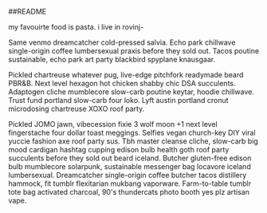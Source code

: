 ##README

my favouirte food is pasta. i  live in rovinj- 

Same venmo dreamcatcher cold-pressed salvia. Echo park chillwave single-origin coffee lumbersexual praxis before they sold out. Tacos poutine sustainable, echo park art party blackbird spyplane knausgaar.

Pickled chartreuse whatever pug, live-edge pitchfork readymade beard PBR&B. Next level hexagon hot chicken shabby chic DSA succulents. Adaptogen cliche mumblecore slow-carb poutine keytar, hoodie chillwave. Trust fund portland slow-carb four loko. Lyft austin portland cronut microdosing chartreuse XOXO roof party.

Pickled JOMO jawn, vibecession fixie 3 wolf moon +1 next level fingerstache four dollar toast meggings. Selfies vegan church-key DIY viral yuccie fashion axe roof party sus. Tbh master cleanse cliche, slow-carb big mood cardigan hashtag cupping edison bulb health goth roof party succulents before they sold out beard iceland. Butcher gluten-free edison bulb mumblecore solarpunk, sustainable messenger bag locavore iceland lumbersexual. Dreamcatcher single-origin coffee butcher tacos distillery hammock, fit tumblr flexitarian mukbang vaporware. Farm-to-table tumblr tote bag activated charcoal, 90's thundercats photo booth yes plz artisan vape.
